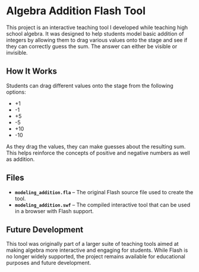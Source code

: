 # Algebra Addition Flash Tool

This project is an interactive teaching tool I developed while teaching high school algebra. It was designed to help students model basic addition of integers by allowing them to drag various values onto the stage and see if they can correctly guess the sum. The answer can either be visible or invisible.

## How It Works

Students can drag different values onto the stage from the following options:

- +1
- -1
- +5
- -5
- +10
- -10

As they drag the values, they can make guesses about the resulting sum. This helps reinforce the concepts of positive and negative numbers as well as addition.

## Files

- **`modeling_addition.fla`** – The original Flash source file used to create the tool.
- **`modeling_addition.swf`** – The compiled interactive tool that can be used in a browser with Flash support.

## Future Development

This tool was originally part of a larger suite of teaching tools aimed at making algebra more interactive and engaging for students. While Flash is no longer widely supported, the project remains available for educational purposes and future development.
